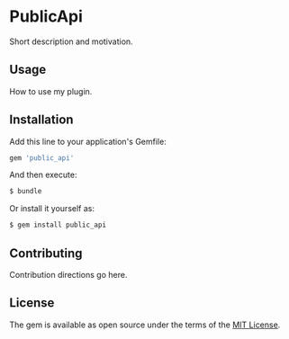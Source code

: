 # PublicApi
Short description and motivation.

## Usage
How to use my plugin.

## Installation
Add this line to your application's Gemfile:

```ruby
gem 'public_api'
```

And then execute:
```bash
$ bundle
```

Or install it yourself as:
```bash
$ gem install public_api
```

## Contributing
Contribution directions go here.

## License
The gem is available as open source under the terms of the [MIT License](http://opensource.org/licenses/MIT).
